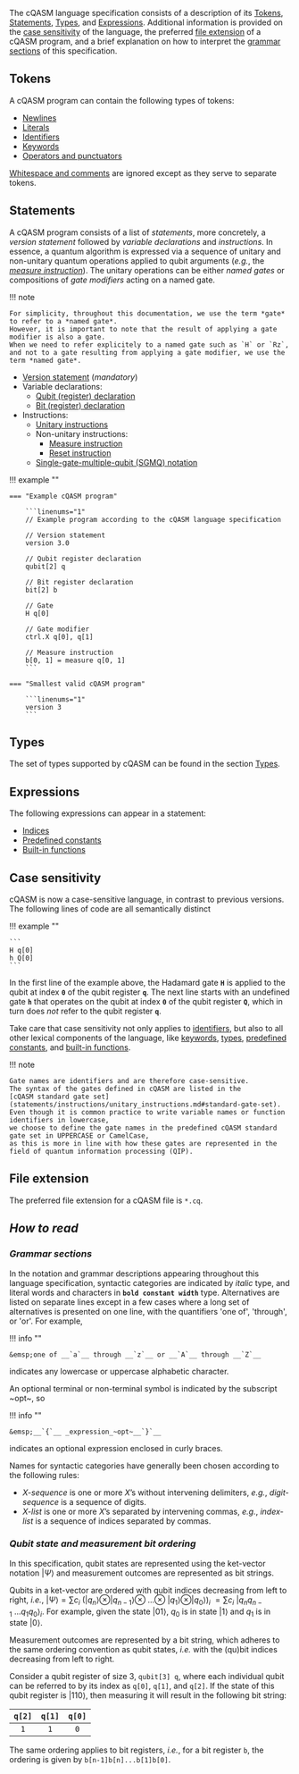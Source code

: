 The cQASM language specification consists of a description of its [Tokens](general_overview.md#tokens),
[Statements](general_overview.md#statements), [Types](general_overview.md#types), and [Expressions](general_overview.md#expressions).
Additional information is provided on the [case sensitivity](general_overview.md#case-sensitivity) of the language,
the preferred [file extension](general_overview.md#file-extension) of a cQASM program,
and a brief explanation on how to interpret the [grammar sections](general_overview.md#about-the-grammar-sections) of this specification.

## Tokens

A cQASM program can contain the following types of tokens:

- [Newlines](tokens/newlines.md)
- [Literals](tokens/literals.md)
- [Identifiers](tokens/identifiers.md)
- [Keywords](tokens/keywords.md)
- [Operators and punctuators](tokens/operators_and_punctuators.md)  

[Whitespace and comments](tokens/whitespace_and_comments.md) are ignored except as they serve to separate tokens.

## Statements

A cQASM program consists of a list of *statements*, more concretely,
a *version statement* followed by *variable declarations* and *instructions*. 
In essence, a quantum algorithm is expressed via a sequence of unitary and non-unitary quantum operations
applied to qubit arguments
(_e.g._, the [*measure instruction*](statements/instructions/non_unitary_instructions/measure_instruction.md)).
The unitary operations can be either *named gates* or compositions of *gate modifiers* acting on a named gate.

!!! note

    For simplicity, throughout this documentation, we use the term *gate* to refer to a *named gate*.
    However, it is important to note that the result of applying a gate modifier is also a gate.
    When we need to refer explicitely to a named gate such as `H` or `Rz`,
    and not to a gate resulting from applying a gate modifier, we use the term *named gate*.

- [Version statement](statements/version_statement.md) (_mandatory_)
- Variable declarations:
    - [Qubit (register) declaration](statements/variable_declarations/qubit_register_declaration.md)
    - [Bit (register) declaration](statements/variable_declarations/bit_register_declaration.md)
- Instructions:
    - [Unitary instructions](statements/instructions/unitary_instructions.md)
    - Non-unitary instructions:
        - [Measure instruction](statements/instructions/non_unitary_instructions/measure_instruction.md)
        - [Reset instruction](statements/instructions/non_unitary_instructions/reset_instruction.md)
   - [Single-gate-multiple-qubit (SGMQ) notation](statements/instructions/single-gate-multiple-qubit-notation.md)

!!! example ""

    === "Example cQASM program"

        ```linenums="1"
        // Example program according to the cQASM language specification
        
        // Version statement
        version 3.0
        
        // Qubit register declaration
        qubit[2] q

        // Bit register declaration
        bit[2] b
        
        // Gate
        H q[0]

        // Gate modifier
        ctrl.X q[0], q[1]
        
        // Measure instruction
        b[0, 1] = measure q[0, 1]
        ```

    === "Smallest valid cQASM program"

        ```linenums="1"
        version 3
        ```

## Types

The set of types supported by cQASM can be found in the section [Types](types.md). 

## Expressions

The following expressions can appear in a statement:

- [Indices](expressions/indices.md)
- [Predefined constants](expressions/predefined_constants.md)
- [Built-in functions](expressions/builtin_functions.md)

## Case sensitivity

cQASM is now a case-sensitive language, in contrast to previous versions. 
The following lines of code are all semantically distinct

!!! example ""

    ```
    H q[0]
    h Q[0]
    ```

In the first line of the example above,
the Hadamard gate **`H`** is applied to the qubit at index **`0`** of the qubit register **`q`**.
The next line starts with an undefined gate **`h`** 
that operates on the qubit at index **`0`** of the qubit register **`Q`**,
which in turn does _not_ refer to the qubit register **`q`**.

Take care that case sensitivity not only applies to [identifiers](tokens/identifiers.md),
but also to all other lexical components of the language,
like [keywords](tokens/keywords.md), [types](types.md),
[predefined constants](expressions/predefined_constants.md),
and [built-in functions](expressions/builtin_functions.md).

!!! note

    Gate names are identifiers and are therefore case-sensitive.
    The syntax of the gates defined in cQASM are listed in the
    [cQASM standard gate set](statements/instructions/unitary_instructions.md#standard-gate-set).
    Even though it is common practice to write variable names or function identifiers in lowercase,
    we choose to define the gate names in the predefined cQASM standard gate set in UPPERCASE or CamelCase,
    as this is more in line with how these gates are represented in the field of quantum information processing (QIP). 

## File extension

The preferred file extension for a cQASM file is `*.cq`.

## *How to read*

### *Grammar sections*

In the notation and grammar descriptions appearing throughout this language specification, 
syntactic categories are indicated by _italic_ type,
and literal words and characters in __`bold constant width`__ type.
Alternatives are listed on separate lines except in a few cases
where a long set of alternatives is presented on one line, with the quantifiers 'one of', 'through', or 'or'.
For example,

!!! info ""

    &emsp;one of __`a`__ through __`z`__ or __`A`__ through __`Z`__

indicates any lowercase or uppercase alphabetic character.

An optional terminal or non-terminal symbol is indicated by the subscript ~opt~, so

!!! info ""

    &emsp;__`{`__ _expression_~opt~__`}`__

indicates an optional expression enclosed in curly braces.

Names for syntactic categories have generally been chosen according to the following rules:

- _X-sequence_ is one or more _X_’s without intervening delimiters, _e.g._, _digit-sequence_ is a sequence of digits.
- _X-list_ is one or more _X_’s separated by intervening commas, _e.g._, _index-list_ is a sequence of 
indices separated by commas.

### *Qubit state and measurement bit ordering*

In this specification, qubit states are represented using the ket-vector notation $|\Psi\rangle$
and measurement outcomes are represented as bit strings.

Qubits in a ket-vector are ordered with qubit indices decreasing from left to right, _i.e._,
$|\Psi\rangle = \sum c_i~(|q_n\rangle\otimes |q_{n-1}\rangle\otimes~...\otimes~|q_1\rangle\otimes |q_0\rangle)_i$
$=\sum c_i~|q_nq_{n-1}~...q_1q_0\rangle_i$.
For example, given the state $|01\rangle$, $q_0$ is in state $|1\rangle$
and $q_1$ is in state $|0\rangle$. 

Measurement outcomes are represented by a bit string,
which adheres to the same ordering convention as qubit states,
_i.e._ with the (qu)bit indices decreasing from left to right.    

Consider a qubit register of size 3, `qubit[3] q`,
where each individual qubit can be referred to by its index as `q[0]`, `q[1]`, and `q[2]`.
If the state of this qubit register is $|110\rangle$,
then measuring it will result in the following bit string:

| `q[2]` | `q[1]` | `q[0]` |
|:------:|:------:|:------:|
|  `1`   |  `1`   |  `0`   |

The same ordering applies to bit registers, _i.e._, for a bit register `b`,
the ordering is given by `b[n-1]b[n]...b[1]b[0]`.
